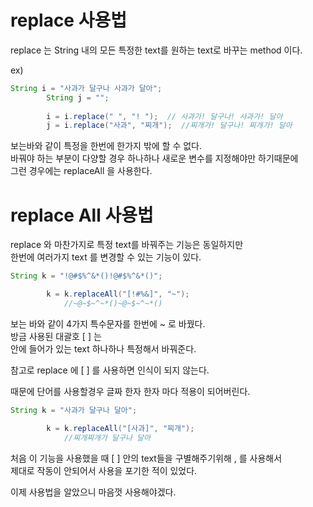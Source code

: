# replace 사용법
  
replace 는 String 내의 모든 특정한 text를 원하는 text로 바꾸는 method 이다.  
  
ex)
```java
String i = "사과가 달구나 사과가 달아";
        String j = "";
        
        i = i.replace(" ", "! ");  // 사과가! 달구나! 사과가! 달아
        j = i.replace("사과", "찌개");  //찌개가! 달구나! 찌개가! 달아
```
  
보는바와 같이 특정을 한번에 한가지 밖에 할 수 없다.  
바꿔야 하는 부분이 다양할 경우 하나하나 새로운 변수를 지정해야만 하기때문에  
그런 경우에는 replaceAll 을 사용한다.  
  
# replace All 사용법
  
replace 와 마찬가지로 특정 text를 바꿔주는 기능은 동일하지만  
한번에 여러가지 text 를 변경할 수 있는 기능이 있다.  

```java
String k = "!@#$%^&*()!@#$%^&*()";

        k = k.replaceAll("[!#%&]", "~");
            //~@~$~^~*()~@~$~^~*()
```
  
보는 바와 같이 4가지 특수문자를 한번에 ~ 로 바꿨다.  
방금 사용된 대괄호 [ ] 는  
안에 들어가 있는 text 하나하나 특정해서 바꿔준다.  
  
참고로 replace 에 [ ] 를 사용하면 인식이 되지 않는다.  
  
때문에 단어를 사용할경우 글짜 한자 한자 마다 적용이 되어버린다.  
  
```java
String k = "사과가 달구나 달아";

        k = k.replaceAll("[사과]", "찌개");
            //찌개찌개가 달구나 달아
```
  
처음 이 기능을 사용했을 때 [ ] 안의 text들을 구별해주기위해 , 를 사용해서  
제대로 작동이 안되어서 사용을 포기한 적이 있었다.  
  
이제 사용법을 알았으니 마음껏 사용해야겠다.
